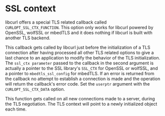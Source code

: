 # SSL context

libcurl offers a special TLS related callback called
`CURLOPT_SSL_CTX_FUNCTION`. This option only works for libcurl powered by
OpenSSL, wolfSSL or mbedTLS and it does nothing if libcurl is built with
another TLS backend.

This callback gets called by libcurl just before the initialization of a TLS
connection after having processed all other TLS related options to give a last
chance to an application to modify the behavior of the TLS initialization. The
`ssl_ctx parameter` passed to the callback in the second argument is actually
a pointer to the SSL library's `SSL_CTX` for OpenSSL or wolfSSL, and a pointer
to `mbedtls_ssl_config` for mbedTLS. If an error is returned from the callback
no attempt to establish a connection is made and the operation will return the
callback's error code. Set the `userptr` argument with the
`CURLOPT_SSL_CTX_DATA` option.

This function gets called on all new connections made to a server, during the
TLS negotiation. The TLS context will point to a newly initialized object each
time.
